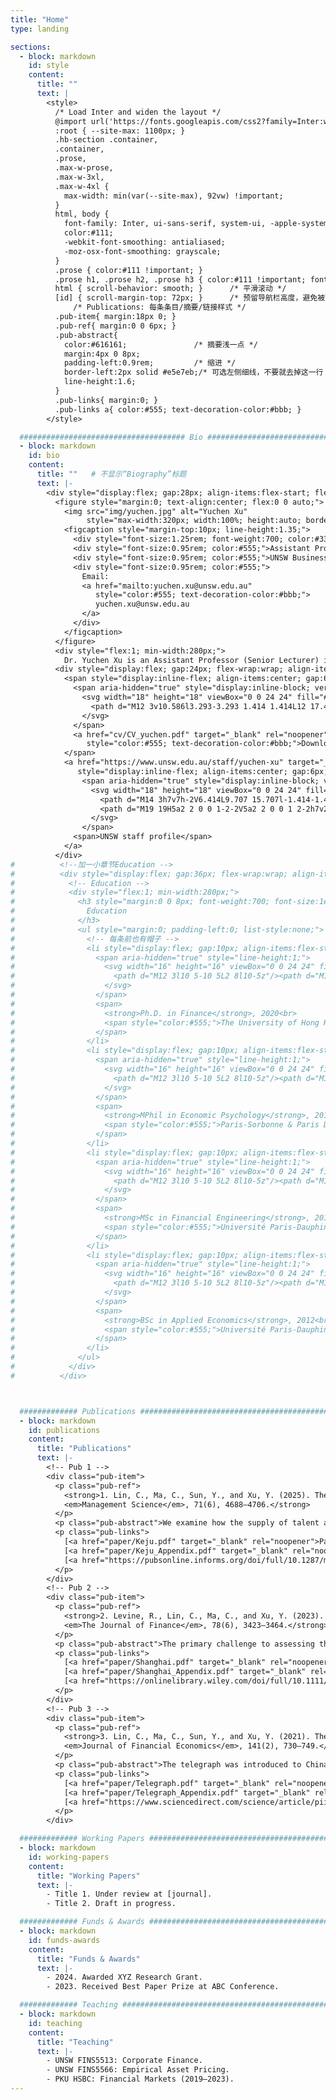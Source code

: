 ```yaml
---
title: "Home"
type: landing

sections:
  - block: markdown
    id: style
    content:
      title: ""
      text: |
        <style>
          /* Load Inter and widen the layout */
          @import url('https://fonts.googleapis.com/css2?family=Inter:wght@400;500;600;700&display=swap');
          :root { --site-max: 1100px; }
          .hb-section .container,
          .container,
          .prose,
          .max-w-prose,
          .max-w-3xl,
          .max-w-4xl {
            max-width: min(var(--site-max), 92vw) !important;
          }
          html, body {
            font-family: Inter, ui-sans-serif, system-ui, -apple-system, "Segoe UI", Roboto, "Helvetica Neue", Arial, sans-serif;
            color:#111;
            -webkit-font-smoothing: antialiased;
            -moz-osx-font-smoothing: grayscale;
          }
          .prose { color:#111 !important; }
          .prose h1, .prose h2, .prose h3 { color:#111 !important; font-weight:700; }
          html { scroll-behavior: smooth; }      /* 平滑滚动 */
          [id] { scroll-margin-top: 72px; }      /* 预留导航栏高度，避免被顶栏遮住 */
              /* Publications: 每条条目/摘要/链接样式 */
          .pub-item{ margin:18px 0; }
          .pub-ref{ margin:0 0 6px; }
          .pub-abstract{
            color:#616161;               /* 摘要浅一点 */
            margin:4px 0 8px;
            padding-left:0.9rem;         /* 缩进 */
            border-left:2px solid #e5e7eb;/* 可选左侧细线，不要就去掉这一行 */
            line-height:1.6;
          }
          .pub-links{ margin:0; }
          .pub-links a{ color:#555; text-decoration-color:#bbb; }
        </style>

  ##################################### Bio ########################################################################
  - block: markdown
    id: bio
    content:
      title: ""   # 不显示“Biography”标题
      text: |-
        <div style="display:flex; gap:28px; align-items:flex-start; flex-wrap:wrap;">
          <figure style="margin:0; text-align:center; flex:0 0 auto;">
            <img src="img/yuchen.jpg" alt="Yuchen Xu"
                 style="max-width:320px; width:100%; height:auto; border-radius:8px; display:block;">
            <figcaption style="margin-top:10px; line-height:1.35;">
              <div style="font-size:1.25rem; font-weight:700; color:#334155;">Yuchen XU</div>
              <div style="font-size:0.95rem; color:#555;">Assistant Professor in Finance</div>
              <div style="font-size:0.95rem; color:#555;">UNSW Business School</div>
              <div style="font-size:0.95rem; color:#555;">
                Email:
                <a href="mailto:yuchen.xu@unsw.edu.au"
                   style="color:#555; text-decoration-color:#bbb;">
                   yuchen.xu@unsw.edu.au
                </a>
              </div>
            </figcaption>
          </figure>
          <div style="flex:1; min-width:280px;">
            Dr. Yuchen Xu is an Assistant Professor (Senior Lecturer) in Finance at UNSW Business School. Previously, she was an Assistant Professor at Peking University HSBC Business School. Dr. Xu completed her undergraduate and postgraduate studies in Paris, where she received dual master's degrees in Financial Engineering (2014) and Economic Psychology (2015). After that, she obtained her Ph.D in Finance from the University of Hong Kong (2020). Her research interests span across quantitative financial history and empirical corporate finance. She places special emphasis on identifying the foundational factors that influence the enduring development of finance, in particular at its genesis. Her findings have been published in prestigious international journals, including the <strong><em>Journal of Finance</em></strong>, the <strong><em>Journal of Financial Economics</em></strong>, and <strong><em>Management Science</em></strong> among others.
          <div style="display:flex; gap:24px; flex-wrap:wrap; align-items:center; margin-top:16px;">
            <span style="display:inline-flex; align-items:center; gap:6px;">
              <span aria-hidden="true" style="display:inline-block; vertical-align:-0.15em;">
                <svg width="18" height="18" viewBox="0 0 24 24" fill="#444" xmlns="http://www.w3.org/2000/svg">
                  <path d="M12 3v10.586l3.293-3.293 1.414 1.414L12 17.414l-4.707-4.707 1.414-1.414L11 13.586V3h2zM5 19h14v2H5z"/>
                </svg>
              </span>
              <a href="cv/CV_yuchen.pdf" target="_blank" rel="noopener"
                 style="color:#555; text-decoration-color:#bbb;">Download my CV</a>
            </span>
            <a href="https://www.unsw.edu.au/staff/yuchen-xu" target="_blank" rel="noopener"
               style="display:inline-flex; align-items:center; gap:6px; color:#555; text-decoration-color:#bbb;">
                <span aria-hidden="true" style="display:inline-block; vertical-align:-0.15em;">
                  <svg width="18" height="18" viewBox="0 0 24 24" fill="#444" xmlns="http://www.w3.org/2000/svg">
                    <path d="M14 3h7v7h-2V6.414L9.707 15.707l-1.414-1.414L17.586 5H14V3z"/>
                    <path d="M19 19H5a2 2 0 0 1-2-2V5a2 2 0 0 1 2-2h7v2H5v12h12v-7h2v7a2 2 0 0 1-2 2z"/>
                  </svg>
                </span>
              <span>UNSW staff profile</span>
            </a>
          </div>
#          <!--加一小章节Education -->
#          <div style="display:flex; gap:36px; flex-wrap:wrap; align-items:flex-start; margin-top:18px;">
#            <!-- Education -->
#            <div style="flex:1; min-width:280px;">
#              <h3 style="margin:0 0 8px; font-weight:700; font-size:1em; line-height:inherit; display:flex; align-items:center; gap:8px;">
#                Education
#              </h3>
#              <ul style="margin:0; padding-left:0; list-style:none;">
#                <!-- 每条前也有帽子 -->
#                <li style="display:flex; gap:10px; align-items:flex-start; margin:0 0 10px;">
#                  <span aria-hidden="true" style="line-height:1;">
#                    <svg width="16" height="16" viewBox="0 0 24 24" fill="#444" xmlns="http://www.w3.org/2000/svg">
#                      <path d="M12 3l10 5-10 5L2 8l10-5z"/><path d="M19 11v3c0 3.3-3.58 6-7 6s-7-2.7-7-6v-3l7 3 7-3z"/>
#                    </svg>
#                  </span>
#                  <span>
#                    <strong>Ph.D. in Finance</strong>, 2020<br>
#                    <span style="color:#555;">The University of Hong Kong</span>
#                  </span>
#                </li>
#                <li style="display:flex; gap:10px; align-items:flex-start; margin:0 0 10px;">
#                  <span aria-hidden="true" style="line-height:1;">
#                    <svg width="16" height="16" viewBox="0 0 24 24" fill="#444" xmlns="http://www.w3.org/2000/svg">
#                      <path d="M12 3l10 5-10 5L2 8l10-5z"/><path d="M19 11v3c0 3.3-3.58 6-7 6s-7-2.7-7-6v-3l7 3 7-3z"/>
#                    </svg>
#                  </span>
#                  <span>
#                    <strong>MPhil in Economic Psychology</strong>, 2015<br>
#                    <span style="color:#555;">Paris-Sorbonne & Paris Descartes (joint)</span>
#                  </span>
#                </li>
#                <li style="display:flex; gap:10px; align-items:flex-start; margin:0 0 10px;">
#                  <span aria-hidden="true" style="line-height:1;">
#                    <svg width="16" height="16" viewBox="0 0 24 24" fill="#444" xmlns="http://www.w3.org/2000/svg">
#                      <path d="M12 3l10 5-10 5L2 8l10-5z"/><path d="M19 11v3c0 3.3-3.58 6-7 6s-7-2.7-7-6v-3l7 3 7-3z"/>
#                    </svg>
#                  </span>
#                  <span>
#                    <strong>MSc in Financial Engineering</strong>, 2015<br>
#                    <span style="color:#555;">Université Paris-Dauphine</span>
#                  </span>
#                </li>
#                <li style="display:flex; gap:10px; align-items:flex-start; margin:0;">
#                  <span aria-hidden="true" style="line-height:1;">
#                    <svg width="16" height="16" viewBox="0 0 24 24" fill="#444" xmlns="http://www.w3.org/2000/svg">
#                      <path d="M12 3l10 5-10 5L2 8l10-5z"/><path d="M19 11v3c0 3.3-3.58 6-7 6s-7-2.7-7-6v-3l7 3 7-3z"/>
#                    </svg>
#                  </span>
#                  <span>
#                    <strong>BSc in Applied Economics</strong>, 2012<br>
#                    <span style="color:#555;">Université Paris-Dauphine</span>
#                  </span>
#                </li>
#              </ul>
#            </div>
#          </div>



  ############# Publications #########################################################
  - block: markdown
    id: publications
    content:
      title: "Publications"
      text: |-
        <!-- Pub 1 -->
        <div class="pub-item">
          <p class="pub-ref">
            <strong>1. Lin, C., Ma, C., Sun, Y., and Xu, Y. (2025). The Allocation of Talent and Financial Development, 1897–1936. 
            <em>Management Science</em>, 71(6), 4688–4706.</strong>
          </p>
          <p class="pub-abstract">We examine how the supply of talent affected financial development based on an experiment that abruptly changed the allocation of talent in historical China. Under the meritocratic civil examination system, government service was the main employment for the Chinese intellectuals. The abolition of this system in 1905 reduced the status and wealth attached to government service, which led the intellectuals to turn to modern banking as a high-status sector of employment. We find that regions where there were more candidates for the civil examination produced more financial professionals after 1905, which translated to a greater development of modern banking.</p>
          <p class="pub-links">
            [<a href="paper/Keju.pdf" target="_blank" rel="noopener">Paper</a>]
            [<a href="paper/Keju_Appendix.pdf" target="_blank" rel="noopener">Appendix</a>]
            [<a href="https://pubsonline.informs.org/doi/full/10.1287/mnsc.2023.00456" target="_blank" rel="noopener">Link</a>]
          </p>
        </div>
        <!-- Pub 2 -->
        <div class="pub-item">
          <p class="pub-ref">
            <strong>2. Levine, R., Lin, C., Ma, C., and Xu, Y. (2023). The Legal Origins of Financial Development: Evidence from the Shanghai Concessions. 
            <em>The Journal of Finance</em>, 78(6), 3423–3464.</strong>
          </p>
          <p class="pub-abstract">The primary challenge to assessing the legal origins view of comparative financial development is identifying exogenous changes in legal systems. We assemble new data on Shanghai's British and French concessions between 1845 and 1936. Two regime changes altered British and French legal jurisdiction over their respective concessions. By examining the changing application of different legal traditions to adjacent neighborhoods within the same city and controlling for military, economic, and political characteristics, we offer new evidence consistent with the legal origins view: the financial development advantage in the British concession widened after Western legal jurisdiction intensified and narrowed after it abated.</p>
          <p class="pub-links">
            [<a href="paper/Shanghai.pdf" target="_blank" rel="noopener">Paper</a>]
            [<a href="paper/Shanghai_Appendix.pdf" target="_blank" rel="noopener">Appendix</a>]
            [<a href="https://onlinelibrary.wiley.com/doi/full/10.1111/jofi.13284" target="_blank" rel="noopener">Link</a>]
          </p>
        </div>
        <!-- Pub 3 -->
        <div class="pub-item">
          <p class="pub-ref">
            <strong>3. Lin, C., Ma, C., Sun, Y., and Xu, Y. (2021). The Telegraph and Modern Banking Development. 
            <em>Journal of Financial Economics</em>, 141(2), 730–749.</strong>
          </p>
          <p class="pub-abstract">The telegraph was introduced to China in the late 19th century, a time when China also saw the rise of modern banks. Based on this historical context, this paper documents the importance of information technology in banking development. We construct a data set on the distributions of telegraph stations and banks across 287 prefectures between 1881 and 1936. The results show that the telegraph significantly expanded banks’ branch networks in terms of both number and geographic scope. The effect of the telegraph remains robust when we instrument it using proximity to the early military telegraph trunk.</p>
          <p class="pub-links">
            [<a href="paper/Telegraph.pdf" target="_blank" rel="noopener">Paper</a>]
            [<a href="paper/Telegraph_Appendix.pdf" target="_blank" rel="noopener">Appendix</a>]
            [<a href="https://www.sciencedirect.com/science/article/pii/S0304405X21001380" target="_blank" rel="noopener">Link</a>]
          </p>
        </div>

  ############# Working Papers #########################################################
  - block: markdown
    id: working-papers
    content:
      title: "Working Papers"
      text: |-
        - Title 1. Under review at [journal].  
        - Title 2. Draft in progress.  

  ############# Funds & Awards #########################################################
  - block: markdown
    id: funds-awards
    content:
      title: "Funds & Awards"
      text: |-
        - 2024. Awarded XYZ Research Grant.  
        - 2023. Received Best Paper Prize at ABC Conference.  

  ############# Teaching #########################################################
  - block: markdown
    id: teaching
    content:
      title: "Teaching"
      text: |-
        - UNSW FINS5513: Corporate Finance.  
        - UNSW FINS5566: Empirical Asset Pricing.  
        - PKU HSBC: Financial Markets (2019–2023).  
---
```


